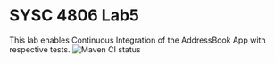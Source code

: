 # SYSC 4806 Lab5

This lab enables Continuous Integration of the AddressBook App with respective tests.
![Maven CI status](https://github.com/robellgabriel/sysc4806-Lab5/actions/workflows/maven.yml/badge.svg)

